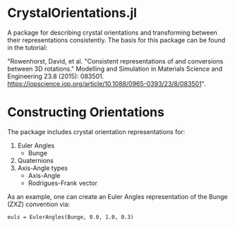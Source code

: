 # CrystalOrientations.jl
A package for describing crystal orientations and transforming between their representations consistently. The basis for this package can be found in the tutorial:

"Rowenhorst, David, et al. "Consistent representations of and conversions between 3D rotations." Modelling and Simulation in Materials Science and Engineering 23.8 (2015): 083501. https://iopscience.iop.org/article/10.1088/0965-0393/23/8/083501". 

# Constructing Orientations 
The package includes crystal orientation representations for: 
1. Euler Angles 
   * Bunge
2. Quaternions 
3. Axis-Angle types
   * Axis-Angle
   * Rodrigues-Frank vector 

As an example, one can create an Euler Angles representation of the Bunge (ZXZ) convention via: 

`euls = EulerAngles(Bunge, 0.0, 1.0, 0.3)`
